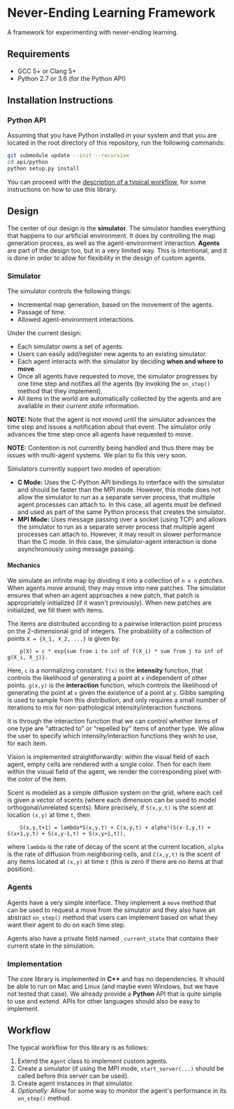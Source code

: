 # Never-Ending Learning Framework

A framework for experimenting with never-ending learning.

## Requirements

- GCC 5+ or Clang 5+
- Python 2.7 or 3.6 (for the Python API)

## Installation Instructions

### Python API

Assuming that you have Python installed in your system and 
that you are located in the root directory of this 
repository, run the following commands:

```bash
git submodule update --init --recursive
cd api/python
python setup.py install
```

You can proceed with the [description of a typical workflow](#workflow), for 
some instructions on how to use this library.

## Design

The center of our design is the **simulator**. The simulator handles everything 
that happens to our artificial environment. It does by controlling the map 
generation process, as well as the agent-environment interaction. **Agents** are 
part of the design too, but in a very limited way. This is intentional, and it 
is done in order to allow for flexibility in the design of custom agents.

### Simulator

The simulator controls the following things:

  - Incremental map generation, based on the movement of the agents.
  - Passage of time.
  - Allowed agent-environment interactions.

Under the current design:

  - Each simulator *owns* a set of agents.
  - Users can easily add/register new agents to an existing simulator. 
  - Each agent interacts with the simulator by deciding 
    **when and where to move**.
  - Once all agents have requested to move, the simulator progresses by one 
    time step and notifies all the agents (by invoking the `on_step()` method 
    that they implement).
  - All items in the world are automatically collected by the agents and are 
    available in their *current state* information. <!-- TODO: !!! -->

**NOTE:** Note that the agent is not moved until the simulator advances the  
time step and issues a notification about that event. The simulator only 
advances the time step once all agents have requested to move.

**NOTE:** Contention is not currently being handled and thus there may be issues 
with multi-agent systems. We plan to fix this very soon.

Simulators currently support two modes of operation:

  - **C Mode:** Uses the C-Python API bindings to interface with the simulator 
    and should be faster than the MPI mode. However, this mode does not allow 
    the simulator to run as a separate server process, that multiple agent 
    processes can attach to. In this case, all agents must be defined and used 
    as part of the same Python process that creates the simulator.
  - **MPI Mode:** Uses message passing over a socket (using TCP) and allows the 
    simulator to run as a separate server process that multiple agent processes 
    can attach to. However, it may result in slower performance than the C mode. 
    In this case, the simulator-agent interaction is done asynchronously using 
    message passing.

#### Mechanics

We simulate an infinite map by dividing it into a collection of `n x n`
*patches*. When agents move around, they may move into new patches. The
simulator ensures that when an agent approaches a new patch, that patch is
appropriately initialized (if it wasn't previously). When new patches are
initialized, we fill them with items.

The items are distributed according to a pairwise interaction point process on
the 2-dimensional grid of integers. The probability of a collection of points
`X = {X_1, X_2, ...}` is given by:
```
    p(X) = c * exp{sum from i to inf of f(X_i) * sum from j to inf of g(X_i, X_j)}.
```
Here, `c` is a normalizing constant. `f(x)` is the **intensity** function, that
controls the likelihood of generating a point at `x` independent of other
points. `g(x,y)` is the **interaction** function, which controls the likelihood
of generating the point at `x` given the existence of a point at `y`. Gibbs
sampling is used to sample from this distribution, and only requires a small
number of iterations to mix for non-pathological intensity/interaction
functions.

It is through the interaction function that we can control whether items of one
type are "attracted to" or "repelled by" items of another type. We allow the
user to specify which intensity/interaction functions they wish to use, for
each item.

Vision is implemented straightforwardly: within the visual field of each agent,
empty cells are rendered with a single color. Then for each item within the
visual field of the agent, we render the corresponding pixel with the color of
the item.

Scent is modeled as a simple diffusion system on the grid, where each cell is
given a vector of scents (where each dimension can be used to model
orthogonal/unrelated scents). More precisely, if `S(x,y,t)` is the scent at
location `(x,y)` at time `t`, then
```
    S(x,y,t+1) = lambda*S(x,y,t) + C(x,y,t) + alpha*(S(x-1,y,t) + S(x+1,y,t) + S(x,y-1,t) + S(x,y+1,t)),
```
where `lambda` is the rate of decay of the scent at the current location,
`alpha` is the rate of diffusion from neighboring cells, and `C(x,y,t)` is the
scent of any items located at `(x,y)` at time `t` (this is zero if there are no
items at that position).
<!-- TODO: add details about modeling scent in inactive patches -->

### Agents

Agents have a very simple interface. They implement a `move` method that can 
be used to request a move from the simulator and they also have an abstract 
`on_step()` method that users can implement based on what they want their agent 
to do on each time step.

Agents also have a private field named `_current_state` that contains their 
current state in the simulation.

### Implementation

The core library is implemented in **C++** and has no dependencies. It should 
be able to run on Mac and Linux (and maybe even Windows, but we have not tested 
that case). We already provide a **Python** API that is quite simple to use and 
extend. APIs for other languages should also be easy to implement.

## Workflow

The typical workflow for this library is as follows:

  1. Extend the `Agent` class to implement custom agents.
  2. Create a simulator (if using the MPI mode, `start_server(...)` should be 
     called before this server can be used).
  3. Create agent instances in that simulator.
  4. *Optionally:* Allow for some way to monitor the agent's performance in its 
     `on_step()` method.
